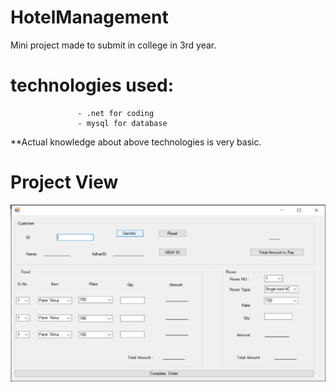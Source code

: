 # HotelManagement
Mini project made to submit in college in 3rd year.
# technologies used:
                   - .net for coding
                   - mysql for database
                   
**Actual knowledge about above technologies is very basic.
# Project View
<img src="https://github.com/premyyy/HotelManagement/blob/main/ProjectView.png">

